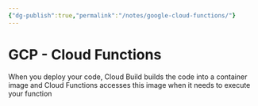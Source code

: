 ```yaml
---
{"dg-publish":true,"permalink":"/notes/google-cloud-functions/"}
---
```


# GCP - Cloud Functions

When you deploy your code, Cloud Build builds the code into a container image and Cloud Functions accesses this image when it needs to execute your function